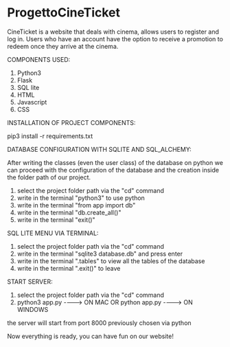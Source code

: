 # ProgettoCineTicket

CineTicket is a website that deals with cinema, allows users to register and log in. Users who have an account have the option to receive a promotion to redeem once they arrive at the cinema.




COMPONENTS USED:

1. Python3
2. Flask
3. SQL lite
4. HTML
5. Javascript
6. CSS



INSTALLATION OF PROJECT COMPONENTS:

pip3 install -r requirements.txt



DATABASE CONFIGURATION WITH SQLITE AND SQL_ALCHEMY:

After writing the classes (even the user class) of the database on python we can proceed with the configuration of the database and the creation inside the folder path of our project.

1. select the project folder path via the "cd" command
2. write in the terminal "python3" to use python
3. write in the terminal "from app import db"
4. write in the terminal "db.create_all()"
5. write in the terminal "exit()"



SQL LITE MENU VIA TERMINAL:

1. select the project folder path via the "cd" command
2. write in the terminal "sqlite3 database.db" and press enter
3. write in the terminal ".tables" to view all the tables of the database
4. write in the terminal ".exit()" to leave



START SERVER:

1. select the project folder path via the "cd" command
2. python3 app.py ----> ON MAC     OR     python app.py ----> ON WINDOWS

the server will start from port 8000 previously chosen via python

Now everything is ready, you can have fun on our website!

